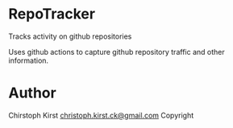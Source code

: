# RepoTracker

Tracks activity on github repositories

Uses github actions to capture  github repository traffic and other information.

# Author

Chirstoph Kirst <christoph.kirst.ck@gmail.com>
Copyright 
